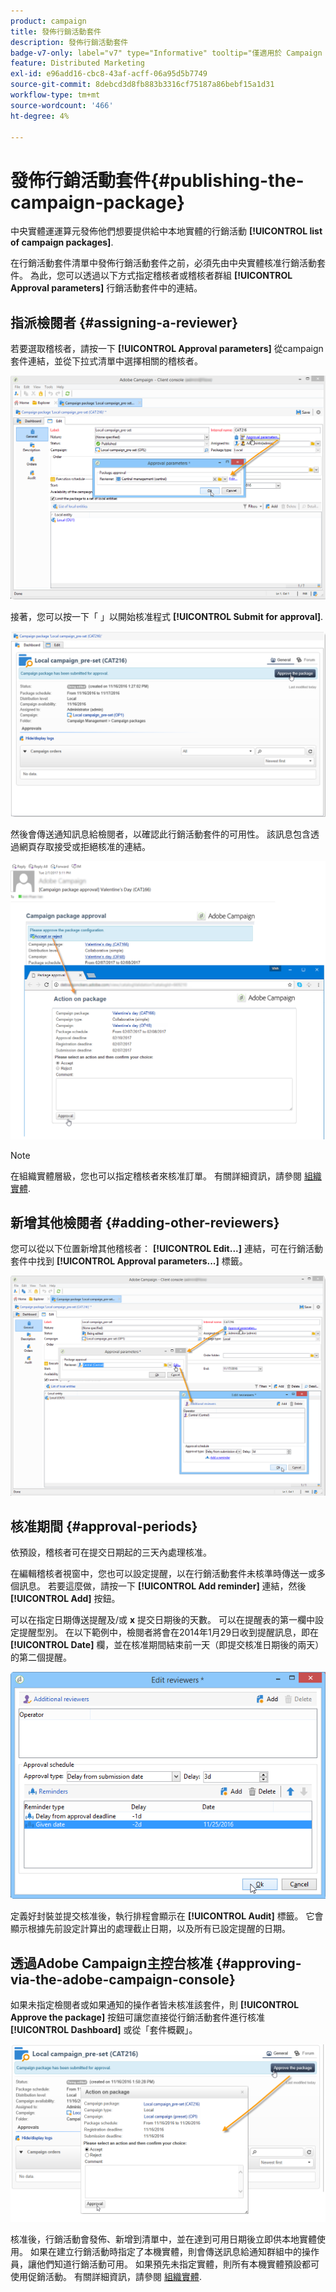 ```yaml
---
product: campaign
title: 發佈行銷活動套件
description: 發佈行銷活動套件
badge-v7-only: label="v7" type="Informative" tooltip="僅適用於 Campaign Classic v7"
feature: Distributed Marketing
exl-id: e96add16-cbc8-43af-acff-06a95d5b7749
source-git-commit: 8debcd3d8fb883b3316cf75187a86bebf15a1d31
workflow-type: tm+mt
source-wordcount: '466'
ht-degree: 4%

---
```


# 發佈行銷活動套件{#publishing-the-campaign-package}



中央實體運運算元發佈他們想要提供給中本地實體的行銷活動 **[!UICONTROL list of campaign packages]**.

在行銷活動套件清單中發佈行銷活動套件之前，必須先由中央實體核准行銷活動套件。 為此，您可以透過以下方式指定稽核者或稽核者群組 **[!UICONTROL Approval parameters]** 行銷活動套件中的連結。

## 指派檢閱者 {#assigning-a-reviewer}

若要選取稽核者，請按一下 **[!UICONTROL Approval parameters]** 從campaign套件連結，並從下拉式清單中選擇相關的稽核者。

![](assets/s_advuser_mkg_dist_define_valid.png)

接著，您可以按一下「 」以開始核准程式 **[!UICONTROL Submit for approval]**.

![](assets/s_advuser_mkg_dist_valid_process.png)

然後會傳送通知訊息給檢閱者，以確認此行銷活動套件的可用性。 該訊息包含透過網頁存取接受或拒絕核准的連結。

![](assets/s_advuser_mkg_dist_valid_process1.png)

>[!NOTE]
>
>在組織實體層級，您也可以指定稽核者來核准訂單。 有關詳細資訊，請參閱 [組織實體](about-distributed-marketing.md#organizational-entities).

## 新增其他檢閱者 {#adding-other-reviewers}

您可以從以下位置新增其他稽核者： **[!UICONTROL Edit...]** 連結，可在行銷活動套件中找到 **[!UICONTROL Approval parameters...]** 標籤。

![](assets/s_advuser_mkg_dist_select_op_valid.png)

## 核准期間 {#approval-periods}

依預設，稽核者可在提交日期起的三天內處理核准。

在編輯稽核者視窗中，您也可以設定提醒，以在行銷活動套件未核準時傳送一或多個訊息。 若要這麼做，請按一下 **[!UICONTROL Add reminder]** 連結，然後 **[!UICONTROL Add]** 按鈕。

可以在指定日期傳送提醒及/或 **x** 提交日期後的天數。 可以在提醒表的第一欄中設定提醒型別。 在以下範例中，檢閱者將會在2014年1月29日收到提醒訊息，即在 **[!UICONTROL Date]** 欄，並在核准期間結束前一天（即提交核准日期後的兩天）的第二個提醒。

![](assets/s_advuser_mkg_dist_reminder_planning.png)

定義好封裝並提交核准後，執行排程會顯示在 **[!UICONTROL Audit]** 標籤。 它會顯示根據先前設定計算出的處理截止日期，以及所有已設定提醒的日期。

## 透過Adobe Campaign主控台核准 {#approving-via-the-adobe-campaign-console}

如果未指定檢閱者或如果通知的操作者皆未核准該套件，則 **[!UICONTROL Approve the package]** 按鈕可讓您直接從行銷活動套件進行核准 **[!UICONTROL Dashboard]** 或從「套件概觀」。

![](assets/s_advuser_mkg_dist_valid_button.png)

核准後，行銷活動會發佈、新增到清單中，並在達到可用日期後立即供本地實體使用。 如果在建立行銷活動時指定了本機實體，則會傳送訊息給通知群組中的操作員，讓他們知道行銷活動可用。 如果預先未指定實體，則所有本機實體預設都可使用促銷活動。 有關詳細資訊，請參閱 [組織實體](about-distributed-marketing.md#organizational-entities).
